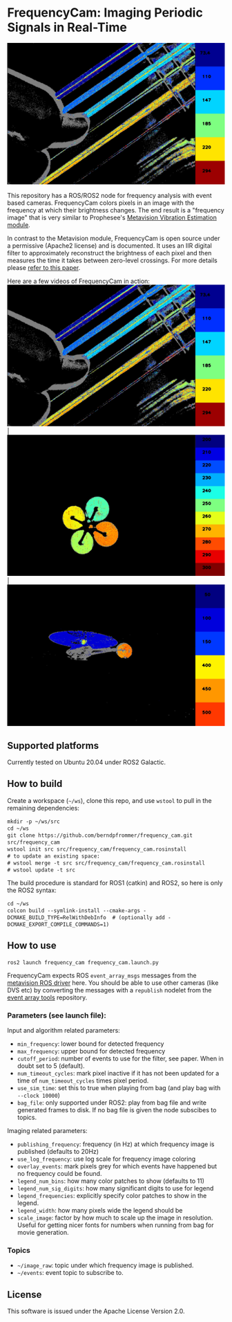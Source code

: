 # FrequencyCam: Imaging Periodic Signals in Real-Time 

[![FrequencyCam guitar](images/guitar.jpg)](https://youtu.be/5oMtnrrNHu4)

This repository has a ROS/ROS2 node for frequency analysis with event
based cameras. FrequencyCam colors pixels in an image with the
frequency at which their brightness changes. The end result is a
"frequency image" that is very similar to Prophesee's
[Metavision Vibration Estimation module](https://docs.prophesee.ai/stable/metavision_sdk/modules/analytics/samples/vibration.html).

In contrast to the Metavision module, FrequencyCam is open source under
a permissive (Apache2 license) and is documented. It uses an IIR
digital filter to approximately reconstruct the brightness of each
pixel and then measures the time it takes between zero-level
crossings. For more details please [refer to this
paper](http://arxiv.org/foo.html).

Here are a few videos of FrequencyCam in action:
[![FrequencyCam guitar](images/guitar.jpg)](https://youtu.be/5oMtnrrNHu4)|[![FrequencyCam quad rotor guitar](images/quad_rotor.jpg)](https://youtu.be/1DOIe6SstFU)|[![FrequencyCam rc heli guitar](images/heli.jpg)](https://youtu.be/KNoVoXxyzcI)

## Supported platforms

Currently tested on Ubuntu 20.04 under ROS2 Galactic.

## How to build
Create a workspace (``~/ws``), clone this repo, and use ``wstool``
to pull in the remaining dependencies:

```
mkdir -p ~/ws/src
cd ~/ws
git clone https://github.com/berndpfrommer/frequency_cam.git src/frequency_cam
wstool init src src/frequency_cam/frequency_cam.rosinstall
# to update an existing space:
# wstool merge -t src src/frequency_cam/frequency_cam.rosinstall
# wstool update -t src
```

The build procedure is standard for ROS1 (catkin) and ROS2, so here is
only the ROS2 syntax:

```
cd ~/ws
colcon build --symlink-install --cmake-args -DCMAKE_BUILD_TYPE=RelWithDebInfo  # (optionally add -DCMAKE_EXPORT_COMPILE_COMMANDS=1)
```

## How to use

```
ros2 launch frequency_cam frequency_cam.launch.py
```
FrequencyCam expects ROS ``event_array_msgs`` messages from the
[metavision ROS driver](https://github.com/berndpfrommer/metavision_ros_driver)
here. You should be able to use other cameras (like DVS etc) by
converting the messages with a ``republish`` nodelet from the
[event array tools](https://github.com/berndpfrommer/event_array_tools)
repository. 

### Parameters (see launch file):

Input and algorithm related parameters:
- ``min_frequency``: lower bound for detected frequency
- ``max_frequency``: upper bound for detected frequency
- ``cutoff_period``: number of events to use for the filter, see
  paper. When in doubt set to 5 (default).
- ``num_timeout_cycles``: mark pixel inactive if it has not been
  updated for a time of ``num_timeout_cycles`` times pixel period.
- ``use_sim_time``: set this to true when playing from bag (and play
  bag with ``--clock 10000``)
- ``bag_file``: only supported under ROS2: play from bag file and
  write generated frames to disk. If no bag file is given the node
  subscibes to topics.

Imaging related parameters:

- ``publishing_frequency``: frequency (in Hz) at which frequency image is
  published (defaults to 20Hz)
- ``use_log_frequency``: use log scale for frequency image coloring
- ``overlay_events``: mark pixels grey for which events have happened
  but no frequency could be found.
- ``legend_num_bins``: how many color patches to show (defaults to 11)
- ``legend_num_sig_digits``: how many significant digits to use for
  legend
- ``legend_frequencies``: explicitly specify color patches to show in
  the legend.
- ``legend_width``: how many pixels wide the legend should be
- ``scale_image``: factor by how much to scale up the image in
  resolution. Useful for getting nicer fonts for numbers when running
  from bag for movie generation.
  
### Topics

- ``~/image_raw``: topic under which frequency image is published.
- ``~/events``: event topic to subscribe to.


## License

This software is issued under the Apache License Version 2.0.
